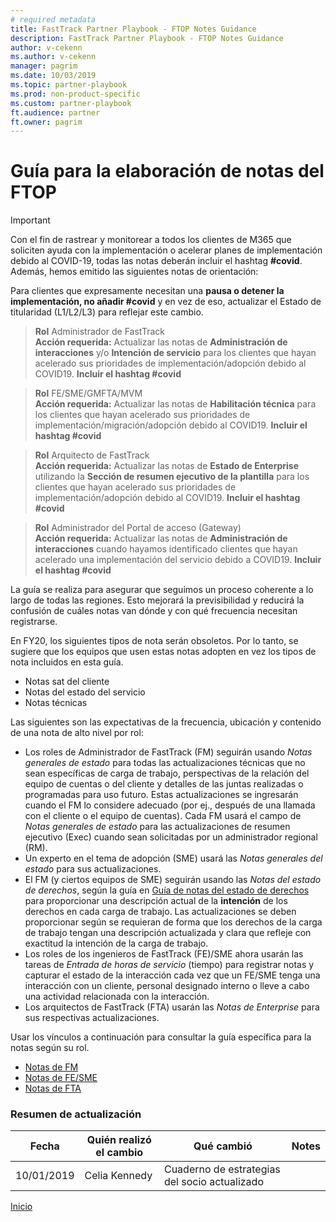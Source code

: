 ```yaml
---  
# required metadata  
title: FastTrack Partner Playbook - FTOP Notes Guidance 
description: FastTrack Partner Playbook - FTOP Notes Guidance 
author: v-cekenn
ms.author: v-cekenn 
manager: pagrim
ms.date: 10/03/2019  
ms.topic: partner-playbook  
ms.prod: non-product-specific
ms.custom: partner-playbook  
ft.audience: partner
ft.owner: pagrim
---  
```


# Guía para la elaboración de notas del FTOP

> [!IMPORTANT]
> Con el fin de rastrear y monitorear a todos los clientes de M365 que soliciten ayuda con la implementación o acelerar planes de implementación debido al COVID-19, todas las notas deberán incluir el hashtag **#covid**. Además, hemos emitido las siguientes notas de orientación:  
>
>Para clientes que expresamente necesitan una **pausa o detener la implementación, no añadir #covid** y en vez de eso, actualizar el Estado de titularidad (L1/L2/L3) para reflejar este cambio.  

>**Rol** Administrador de FastTrack  
>**Acción requerida:** Actualizar las notas de **Administración de interacciones** y/o **Intención de servicio** para los clientes que hayan acelerado sus prioridades de implementación/adopción debido al COVID19. **Incluir el hashtag #covid**  

>**Rol** FE/SME/GMFTA/MVM  
>**Acción requerida:** Actualizar las notas de **Habilitación técnica** para los clientes que hayan acelerado sus prioridades de implementación/migración/adopción debido al COVID19. **Incluir el hashtag #covid**  

>**Rol** Arquitecto de FastTrack  
>**Acción requerida:** Actualizar las notas de **Estado de Enterprise** utilizando la **Sección de resumen ejecutivo de la plantilla** para los clientes que hayan acelerado sus prioridades de implementación/adopción debido al COVID19. **Incluir el hashtag #covid**  

>**Rol** Administrador del Portal de acceso (Gateway)  
>**Acción requerida:** Actualizar las notas de **Administración de interacciones** cuando hayamos identificado clientes que hayan acelerado una implementación del servicio debido a COVID19. **Incluir el hashtag #covid**

La guía se realiza para asegurar que seguimos un proceso coherente a lo largo de todas las regiones. Esto mejorará la previsibilidad y reducirá la confusión de cuáles notas van dónde y con qué frecuencia necesitan registrarse.

En FY20, los siguientes tipos de nota serán obsoletos. Por lo tanto, se sugiere que los equipos que usen estas notas adopten en vez los tipos de nota incluidos en esta guía. 

 -   Notas sat del cliente
 -   Notas del estado del servicio
 -   Notas técnicas

Las siguientes son las expectativas de la frecuencia, ubicación y contenido de una nota de alto nivel por rol:

 -  Los roles de Administrador de FastTrack (FM) seguirán usando *Notas generales de estado* para todas las actualizaciones técnicas que no sean específicas de carga de trabajo, perspectivas de la relación del equipo de cuentas o del cliente y detalles de las juntas realizadas o programadas para uso futuro. Estas actualizaciones se ingresarán cuando el FM lo considere adecuado (por ej., después de una llamada con el cliente o el equipo de cuentas). Cada FM usará el campo de *Notas generales de estado* para las actualizaciones de resumen ejecutivo (Exec) cuando sean solicitadas por un administrador regional (RM). 
 -  Un experto en el tema de adopción (SME) usará las *Notas generales del estado* para sus actualizaciones.
 -  El FM (y ciertos equipos de SME) seguirán usando las *Notas del estado de derechos*, según la guía en [Guía de notas del estado de derechos](status-guidance-entitlement-status-notes-partner-es.md) para proporcionar una descripción actual de la **intención** de los derechos en cada carga de trabajo. Las actualizaciones se deben proporcionar según se requieran de forma que los derechos de la carga de trabajo tengan una descripción actualizada y clara que refleje con exactitud la intención de la carga de trabajo.
 -  Los roles de los ingenieros de FastTrack (FE)/SME ahora usarán las tareas de *Entrada de horas de servicio* (tiempo) para registrar notas y capturar el estado de la interacción cada vez que un FE/SME tenga una interacción con un cliente, personal designado interno o lleve a cabo una actividad relacionada con la interacción.
 -  Los arquitectos de FastTrack (FTA) usarán las *Notas de Enterprise* para sus respectivas actualizaciones.

Usar los vínculos a continuación para consultar la guía específica para la notas según su rol.

-  [Notas de FM](guidance-fm-notes-partner-es.md)
-  [Notas de FE/SME](guidance-fe-sme-notes-partner-es.md)
-  [Notas de FTA](guidance-fta-notes-partner-es.md)

###  Resumen de actualización

|Fecha|Quién realizó el cambio|Qué cambió| Notes|
|---------|---------------|----------------------------|-------------|
|10/01/2019| Celia Kennedy| Cuaderno de estrategias del socio actualizado| |

[Inicio](http://partner-docs.microsoft.com)
